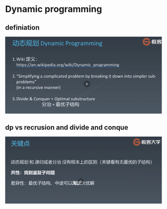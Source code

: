 # Dynamic programming

## definiation

![image](img/dp-defination.png)

## dp vs recrusion and divide and conque

![image](img/dp-vs-recursion-divide-conque.png)
